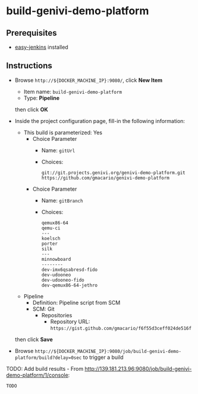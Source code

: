 # build-genivi-demo-platform

## Prerequisites

* [easy-jenkins](https://github.com/gmacario/easy-jenkins) installed

## Instructions

* Browse `http://${DOCKER_MACHINE_IP}:9080/`, click **New Item**
  - Item name: `build-genivi-demo-platform`
  - Type: **Pipeline**

  then click **OK**

* Inside the project configuration page, fill-in the following information:
  - This build is parameterized: Yes
    * Choice Parameter
      - Name: `gitUrl`
      - Choices:
      
        ```
        git://git.projects.genivi.org/genivi-demo-platform.git
        https://github.com/gmacario/genivi-demo-platform
        ```
    * Choice Parameter
      - Name: `gitBranch`
      - Choices:
      
        ```
        qemux86-64
        qemu-ci
        ---
        koelsch
        porter
        silk
        ---
        minnowboard
        --------
        dev-imx6qsabresd-fido
        dev-udooneo
        dev-udooneo-fido
        dev-qemux86-64-jethro
        ```
  - Pipeline
    - Definition: Pipeline script from SCM
    - SCM: Git
      - Repositories
        - Repository URL: `https://gist.github.com/gmacario/f6f55d3ceff024de516f`

  then click **Save**

* Browse `http://${DOCKER_MACHINE_IP}:9080/job/build-genivi-demo-platform/build?delay=0sec` to trigger a build

TODO: Add build results - From <http://139.181.213.96:9080/job/build-genivi-demo-platform/1/console>:

```
TODO
```

<!-- EOF -->